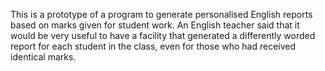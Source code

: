 This is a prototype of a program to generate personalised English reports based on marks given for student work.
An English teacher said that it would be very useful to have a facility that generated a differently worded report for each student in the class, even for those who had received identical marks.

